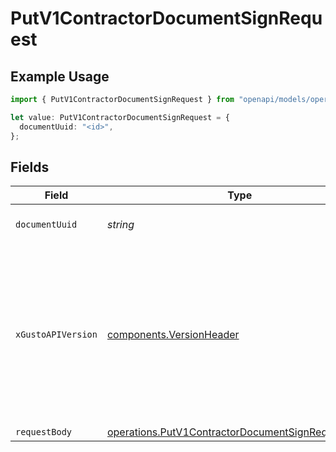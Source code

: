 # PutV1ContractorDocumentSignRequest

## Example Usage

```typescript
import { PutV1ContractorDocumentSignRequest } from "openapi/models/operations";

let value: PutV1ContractorDocumentSignRequest = {
  documentUuid: "<id>",
};
```

## Fields

| Field                                                                                                                                                                                                                        | Type                                                                                                                                                                                                                         | Required                                                                                                                                                                                                                     | Description                                                                                                                                                                                                                  |
| ---------------------------------------------------------------------------------------------------------------------------------------------------------------------------------------------------------------------------- | ---------------------------------------------------------------------------------------------------------------------------------------------------------------------------------------------------------------------------- | ---------------------------------------------------------------------------------------------------------------------------------------------------------------------------------------------------------------------------- | ---------------------------------------------------------------------------------------------------------------------------------------------------------------------------------------------------------------------------- |
| `documentUuid`                                                                                                                                                                                                               | *string*                                                                                                                                                                                                                     | :heavy_check_mark:                                                                                                                                                                                                           | The ID or UUID of the document                                                                                                                                                                                               |
| `xGustoAPIVersion`                                                                                                                                                                                                           | [components.VersionHeader](../../models/components/versionheader.md)                                                                                                                                                         | :heavy_minus_sign:                                                                                                                                                                                                           | Determines the date-based API version associated with your API call. If none is provided, your application's [minimum API version](https://docs.gusto.com/embedded-payroll/docs/api-versioning#minimum-api-version) is used. |
| `requestBody`                                                                                                                                                                                                                | [operations.PutV1ContractorDocumentSignRequestBody](../../models/operations/putv1contractordocumentsignrequestbody.md)                                                                                                       | :heavy_minus_sign:                                                                                                                                                                                                           | N/A                                                                                                                                                                                                                          |
